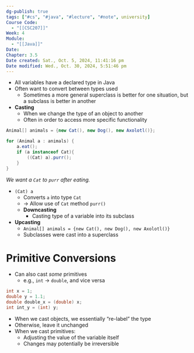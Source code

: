 ```yaml
---
dg-publish: true
tags: ["#cs", "#java", "#lecture", "#note", university]
Course Code:
  - "[[CSC207]]"
Week: 4
Module:
  - "[[Java]]"
Date: 
Chapter: 3.5
Date created: Sat., Oct. 5, 2024, 11:41:16 pm
Date modified: Wed., Oct. 30, 2024, 5:51:46 pm
---
```


- All variables have a declared type in Java
- Often want to convert between types used
    - Sometimes a more general superclass is better for one situation, but a subclass is better in another
- **Casting**
    - When we change the type of an object to another
    - Often in order to access more specific functionality

```java
Animal[] animals = {new Cat(), new Dog(), new Axolotl()};

for (Animal a : animals) {
    a.eat();
    if (a instanceof Cat){
        ((Cat) a).purr();
    }
}
```

*We want a `Cat` to `purr` after eating.*

- `(Cat) a`
    - Converts `a` into type `Cat`
    - → Allow use of `Cat` method `purr()`
    - **Downcasting**
        - Casting type of a variable into its subclass
- **Upcasting**
    - `Animal[] animals = {new Cat(), new Dog(), new Axolotl()}`
    - Subclasses were cast into a superclass

# Primitive Conversions

- Can also cast *some* primitives
    - e.g., `int` → `double`, and vice versa

```java
int x = 1;
double y = 1.1;
double double_x = (double) x;
int int_y = (int) y;
```

- When we cast objects, we essentially “re-label” the type
- Otherwise, leave it unchanged
- When we cast primitives:
    - Adjusting the value of the variable itself
    - Changes may potentially be irreversible